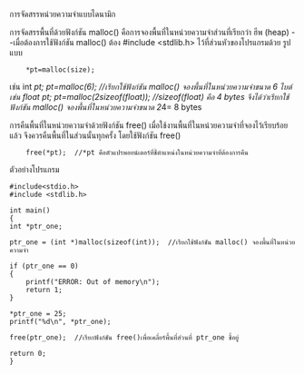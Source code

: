 การจัดสรรหน่วยความจำแบบไดนามิก

การจัดสรรพื้นที่ด้วยฟังก์ชัน malloc()
   คือการจองพื้นที่ในหน่วยความจำส่วนที่เรียกว่า ฮีพ (heap)
--เมื่อต้องการใช้ฟังก์ชัน malloc() ต้อง #include <stdlib.h> ไว้ที่ส่วนหัวของโปรแกรมด้วย
 รูปแบบ   

 		*pt=malloc(size);
 
 เช่น
 	int *pt;
 	pt=malloc(6);  //เรียกใช้ฟังก์ชัน malloc() จองพื้นที่ในหน่วยความจำขนาด 6 ไบต์
 เช่น
 	float *pt;
 	pt=malloc(2*sizeof(float));   //sizeof(float) คือ 4 bytes
 	จึงได้ว่าเรียกใช้ฟังก์ชัน malloc() จองพื้นที่ในหน่วยความจำขนาด 2*4= 8 bytes

การคืนพื้นที่ในหน่วยความจำด้วยฟังก์ชัน free()
   เมื่อใช้งานพื้นที่ในหน่วยความจำที่จองไว้เรียบร้อยแล้ว จึงควรคืนพื้นที่ในส่วนนั้นทุกครั้ง โดยใช้ฟังก์ชัน free()
 
 		free(*pt);  //*pt คือตัวแปรพอยน์เตอร์ที่ชี้ตำแหน่งในหน่วยความจำที่ต้องการคืน
 
 ตัวอย่างโปรแกรม

 	#include<stdio.h>
 	#include <stdlib.h>

	int main()
	{
	int *ptr_one;

	ptr_one = (int *)malloc(sizeof(int));  //เรียกใช้ฟังก์ชัน malloc() จองพื้นที่ในหน่วยความจำ

	if (ptr_one == 0)
	{
		printf("ERROR: Out of memory\n");
		return 1;
	}

	*ptr_one = 25;
	printf("%d\n", *ptr_one);

	free(ptr_one);  //เรียกฟังก์ชัน free()เพื่อเคลี่ยร์พื้นที่ส่วนที่ ptr_one ชี้อยู่

	return 0;
	}
